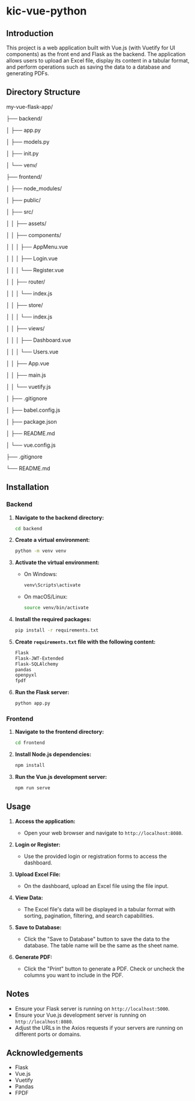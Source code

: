 # kic-vue-python

## Introduction
This project is a web application built with Vue.js (with Vuetify for UI components) as the front end and Flask as the backend. 
The application allows users to upload an Excel file, display its content in a tabular format, and perform operations such as saving the data to a database and generating PDFs.

## Directory Structure

my-vue-flask-app/ 

├── backend/ 

│ ├── app.py 

│ ├── models.py 

│ ├── init.py

│ └── venv/

├── frontend/

│ ├── node_modules/

│ ├── public/

│ ├── src/

│ │ ├── assets/

│ │ ├── components/

│ │ │ ├── AppMenu.vue

│ │ │ ├── Login.vue

│ │ │ └── Register.vue

│ │ ├── router/

│ │ │ └── index.js

│ │ ├── store/

│ │ │ └── index.js

│ │ ├── views/

│ │ │ ├── Dashboard.vue

│ │ │ └── Users.vue

│ │ ├── App.vue

│ │ ├── main.js

│ │ └── vuetify.js

│ ├── .gitignore

│ ├── babel.config.js

│ ├── package.json

│ ├── README.md

│ └── vue.config.js

├── .gitignore

└── README.md


## Installation

### Backend

1. **Navigate to the backend directory:**
    ```sh
    cd backend
    ```

2. **Create a virtual environment:**
    ```sh
    python -m venv venv
    ```

3. **Activate the virtual environment:**
    - On Windows:
        ```sh
        venv\Scripts\activate
        ```
    - On macOS/Linux:
        ```sh
        source venv/bin/activate
        ```

4. **Install the required packages:**
    ```sh
    pip install -r requirements.txt
    ```

5. **Create `requirements.txt` file with the following content:**
    ```txt
    Flask
    Flask-JWT-Extended
    Flask-SQLAlchemy
    pandas
    openpyxl
    fpdf
    ```

6. **Run the Flask server:**
    ```sh
    python app.py
    ```

### Frontend

1. **Navigate to the frontend directory:**
    ```sh
    cd frontend
    ```

2. **Install Node.js dependencies:**
    ```sh
    npm install
    ```

3. **Run the Vue.js development server:**
    ```sh
    npm run serve
    ```

## Usage

1. **Access the application:**
    - Open your web browser and navigate to `http://localhost:8080`.

2. **Login or Register:**
    - Use the provided login or registration forms to access the dashboard.

3. **Upload Excel File:**
    - On the dashboard, upload an Excel file using the file input.

4. **View Data:**
    - The Excel file's data will be displayed in a tabular format with sorting, pagination, filtering, and search capabilities.

5. **Save to Database:**
    - Click the "Save to Database" button to save the data to the database. The table name will be the same as the sheet name.

6. **Generate PDF:**
    - Click the "Print" button to generate a PDF. Check or uncheck the columns you want to include in the PDF.

## Notes

- Ensure your Flask server is running on `http://localhost:5000`.
- Ensure your Vue.js development server is running on `http://localhost:8080`.
- Adjust the URLs in the Axios requests if your servers are running on different ports or domains.



## Acknowledgements
- Flask
- Vue.js
- Vuetify
- Pandas
- FPDF


